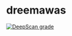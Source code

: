 # dreemawas
[![DeepScan grade](https://deepscan.io/api/teams/16689/projects/20012/branches/531509/badge/grade.svg?token=a1fa0980263b30233c0ddf1e9c3ed778290db2ee)](https://deepscan.io/dashboard#view=project&tid=16689&pid=20012&bid=531509)
